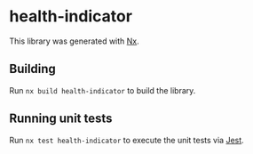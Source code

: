 # health-indicator

This library was generated with [Nx](https://nx.dev).

## Building

Run `nx build health-indicator` to build the library.

## Running unit tests

Run `nx test health-indicator` to execute the unit tests via [Jest](https://jestjs.io).

